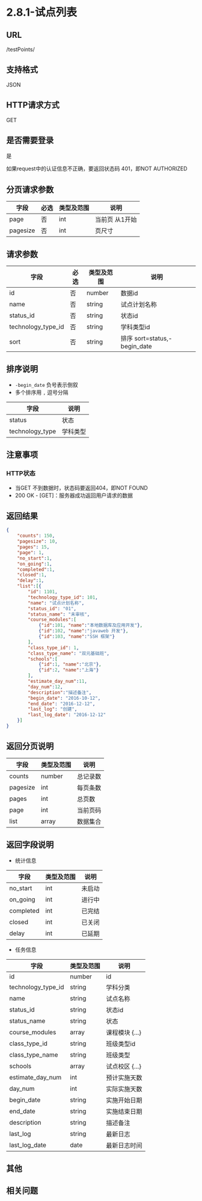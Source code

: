 # 2.8.1-试点列表

## URL

/testPoints/

## 支持格式

JSON

## HTTP请求方式

GET

## 是否需要登录

是

如果request中的认证信息不正确，要返回状态码 401，即NOT AUTHORIZED

## 分页请求参数

字段 | 必选 | 类型及范围 | 说明
----|------|----------|-------------
page        |   否   | int    | 当前页 从1开始
pagesize    |   否   | int    | 页尺寸

## 请求参数

字段 | 必选 | 类型及范围 | 说明
----|------|----------|-------------
id                          |   否   | number    | 数据id
name                        |   否   | string  | 试点计划名称
status_id                   |   否   | string  | 状态id
technology_type_id          |   否   | string  | 学科类型id
sort                        |   否   | string  | 排序 sort=status,-begin_date

## 排序说明

- `-begin_date` 负号表示倒叙
- 多个排序用 `,` 逗号分隔

字段 | 说明
----|------
status                | 状态
technology_type       | 学科类型

## 注意事项

### HTTP状态

- 当GET 不到数据时，状态码要返回404，即NOT FOUND
- 200 OK - [GET]：服务器成功返回用户请求的数据

## 返回结果

```json
{
    "counts": 150,
    "pagesize": 10,
    "pages": 15,
    "page": 1,
    "no_start":1,
    "on_going":1,
    "completed":1,
    "closed":1,
    "delay":1,
    "list":[{
        "id": 1101,
        "technology_type_id": 101,
        "name": "试点计划名称",
        "status_id": "01",
        "status_name": "未审核",
        "course_modules":[
            {"id":101, "name":"本地数据库及应用开发"},
            {"id":102, "name":"javaweb 开发"},
            {"id":103, "name":"SSH 框架"}
        ],
        "class_type_id": 1,
        "class_type_name": "双元基础班",
        "schools":[
            {"id":1, "name":"北京"},
            {"id":2, "name":"上海"}
        ],
        "estimate_day_num":11,
        "day_num":12,
        "description":"描述备注",
        "begin_date": "2016-10-12",
        "end_date": "2016-12-12",
        "last_log": "创建",
        "last_log_date": "2016-12-12"
    }]
}
```

## 返回分页说明

字段 | 类型及范围 | 说明
----|----------|-------------
counts      | number   | 总记录数
pagesize    | int    | 每页条数
pages       | int    | 总页数
page        | int    | 当前页码
list        | array  | 数据集合

## 返回字段说明

- 统计信息

字段 | 类型及范围 | 说明
----|----------|-------------
no_start     | int  | 未启动
on_going     | int  | 进行中
completed    | int  | 已完结
closed       | int  | 已关闭
delay        | int  | 已延期

- 任务信息

字段 | 类型及范围 | 说明
----|----------|-------------
id                      | number       | id
technology_type_id      | string     | 学科分类
name                    | string     | 试点名称
status_id               | string     | 状态id
status_name             | string     | 状态
course_modules          | array      | 课程模块 {...}
class_type_id           | string     | 班级类型id
class_type_name         | string     | 班级类型
schools                 | array      | 试点校区 {...}
estimate_day_num        | int        | 预计实施天数
day_num                 | int        | 实际实施天数
begin_date              | string     | 实施开始日期
end_date                | string     | 实施结束日期
description             | string     | 描述备注
last_log                | string     | 最新日志
last_log_date           | date       | 最新日志时间

## 其他

## 相关问题
